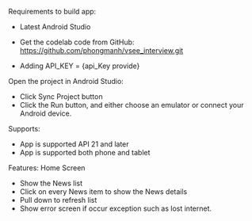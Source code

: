 
Requirements to build app:
 - Latest Android Studio

- Get the codelab code from GitHub: https://github.com/phongmanh/vsee_interview.git
- Adding API_KEY = {api_Key provide}

Open the project in Android Studio:
- Click Sync Project button
- Click the Run button, and either choose an emulator or connect your Android device. 

Supports:
- App is supported API 21 and later
- App is supported both phone and tablet

Features:
Home Screen
 - Show the News list
 - Click on every News item to show the News details
 - Pull down to refresh list
 - Show error screen if occur exception such as lost internet.

